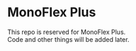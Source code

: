 # MonoFlex Plus
This repo is reserved for MonoFlex Plus.  
Code and other things will be added later.
